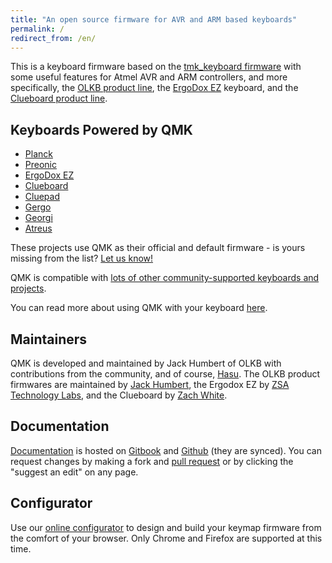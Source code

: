 ```yaml
---
title: "An open source firmware for AVR and ARM based keyboards"
permalink: /
redirect_from: /en/
---
```

This is a keyboard firmware based on the [tmk\_keyboard firmware](http://github.com/tmk/tmk_keyboard) with some useful features for Atmel AVR and ARM controllers, and more specifically, the [OLKB product line](http://olkb.com), the [ErgoDox EZ](http://www.ergodox-ez.com) keyboard, and the [Clueboard product line](http://clueboard.co/).

## Keyboards Powered by QMK

* [Planck](https://github.com/qmk/qmk_firmware/blob/master/keyboards/planck/)
* [Preonic](https://github.com/qmk/qmk_firmware/blob/master/keyboards/preonic/)
* [ErgoDox EZ](https://github.com/qmk/qmk_firmware/blob/master/keyboards/ergodox_ez/)
* [Clueboard](https://github.com/qmk/qmk_firmware/blob/master/keyboards/clueboard/)
* [Cluepad](https://github.com/qmk/qmk_firmware/blob/master/keyboards/clueboard/17/)
* [Gergo](https://qmk.fm/keyboards/gergo/)
* [Georgi](https://qmk.fm/keyboards/georgi/)
* [Atreus](https://github.com/qmk/qmk_firmware/blob/master/keyboards/atreus/)

These projects use QMK as their official and default firmware - is yours missing from the list? [Let us know!](https://github.com/qmk/qmk.fm/issues/new) 

QMK is compatible with [lots of other community-supported keyboards and projects](/keyboards/). 

You can read more about using QMK with your keyboard [here](/powered/).

## Maintainers

QMK is developed and maintained by Jack Humbert of OLKB with contributions from the community, and of course, [Hasu](https://github.com/tmk). The OLKB product firmwares are maintained by [Jack Humbert](https://github.com/jackhumbert), the Ergodox EZ by [ZSA Technology Labs](https://github.com/zsa), and the Clueboard by [Zach White](https://github.com/skullydazed).

## Documentation

[Documentation](https://docs.qmk.fm) is hosted on [Gitbook](https://www.gitbook.com/book/qmk/firmware/details) and [Github](https://github.com/qmk/qmk_firmware/tree/master/docs) (they are synced). You can request changes by making a fork and [pull request](https://github.com/qmk/qmk_firmware/pulls) or by clicking the "suggest an edit" on any page.

## Configurator

Use our [online configurator](https://config.qmk.fm) to design and build your keymap firmware from the comfort of your browser. Only Chrome and Firefox are supported at this time.
